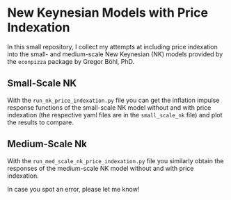 # New Keynesian Models with Price Indexation
In this small repository, I collect my attempts at including price indexation into the small- and medium-scale New Keynesian (NK) models provided by the `econpizza` package by Gregor Böhl, PhD.

## Small-Scale NK 
With the `run_nk_price_indexation.py` file you can get the inflation impulse response functions of the small-scale NK model without and with price indexation (the respective yaml files are in the `small_scale_nk` file) and plot the results to compare.

## Medium-Scale Nk
With the `run_med_scale_nk_price_indexation.py` file you similarly obtain the responses of the medium-scale NK model without and with price indexation.

In case you spot an error, please let me know!
